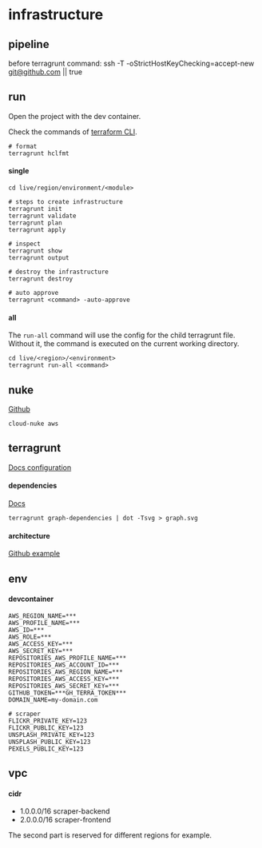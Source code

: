 # infrastructure

## pipeline

before terragrunt command:
  ssh -T -oStrictHostKeyChecking=accept-new git@github.com || true

## run

Open the project with the dev container.

Check the commands of [terraform CLI](https://www.terraform.io/cli/commands#switching-working-directory-with-chdir).

```shell
# format
terragrunt hclfmt
```

#### single

```shell
cd live/region/environment/<module>

# steps to create infrastructure
terragrunt init
terragrunt validate
terragrunt plan
terragrunt apply

# inspect
terragrunt show
terragrunt output

# destroy the infrastructure
terragrunt destroy

# auto approve
terragrunt <command> -auto-approve
```

#### all
The `run-all` command will use the config for the child terragrunt file. Without it, the command is executed on the current working directory.

```shell
cd live/<region>/<environment>
terragrunt run-all <command>
```

## nuke

[Github](https://github.com/gruntwork-io/cloud-nuke)

```
cloud-nuke aws
```

## terragrunt

[Docs configuration](https://terragrunt.gruntwork.io/docs/reference/config-blocks-and-attributes/)

#### dependencies

[Docs](https://terragrunt.gruntwork.io/docs/features/execute-terraform-commands-on-multiple-modules-at-once/#dependencies-between-modules)

```shell
terragrunt graph-dependencies | dot -Tsvg > graph.svg
```

#### architecture

[Github example](https://github.com/gruntwork-io/terragrunt-infrastructure-live-example)

## env

#### devcontainer

```env
AWS_REGION_NAME=***
AWS_PROFILE_NAME=***
AWS_ID=***
AWS_ROLE=***
AWS_ACCESS_KEY=***
AWS_SECRET_KEY=***
REPOSITORIES_AWS_PROFILE_NAME=***
REPOSITORIES_AWS_ACCOUNT_ID=***
REPOSITORIES_AWS_REGION_NAME=***
REPOSITORIES_AWS_ACCESS_KEY=***
REPOSITORIES_AWS_SECRET_KEY=***
GITHUB_TOKEN=***GH_TERRA_TOKEN***
DOMAIN_NAME=my-domain.com

# scraper
FLICKR_PRIVATE_KEY=123
FLICKR_PUBLIC_KEY=123
UNSPLASH_PRIVATE_KEY=123
UNSPLASH_PUBLIC_KEY=123
PEXELS_PUBLIC_KEY=123
```

## vpc
#### cidr

- 1.0.0.0/16 scraper-backend
- 2.0.0.0/16 scraper-frontend

The second part is reserved for different regions for example.